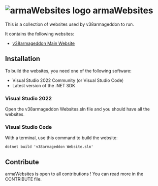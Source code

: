 # ![armaWebsites logo]() armaWebsites
This is a collection of websites used by v38armageddon to run.

It contains the following websites:
- [v38armageddon Main Website](https://www.v38armageddon.net)

## Installation
To build the websites, you need one of the following software:
- Visual Studio 2022 Community (or Visual Studio Code)
- Latest version of the .NET SDK

### Visual Studio 2022
Open the v38armageddon Websites.sln file and you should have all the websites.

### Visual Studio Code
With a terminal, use this command to build the website:
```
dotnet build 'v38armageddon Website.sln'
```

## Contribute
armaWebsites is open to all contributions ! You can read more in the CONTRIBUTE file.
